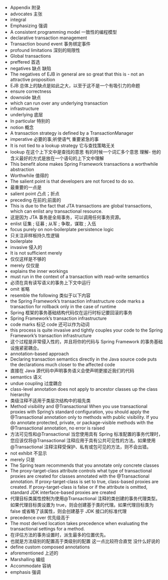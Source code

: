 - Appendix 附录
- advocates 主张
- integral
- Emphasizing 强调
- A consistent programming model 一致性的编程模型
- declarative transaction management
- Transaction bound event 事务绑定事件
- profound limitations 深刻的局限性
- Global transactions
- preffered 首选
- negatives 缺点 缺陷
- The negatives of EJB in general are so great that this is - not an attractive proposition
- EJB 总体上的缺点是如此之大，以至于这不是一个有吸引力的命题
- ensure correctness
- downside 缺点
- which can run over any underlying transaction
- infrastructure
- underlying 底层
- In particular 特别的
- notion 概念
- A transaction strategy is defined by a TransactionManager
- imperative 必要的事;祈使语气 重要紧急的事
- It is not tied to a lookup strategy 它与查找策略无关
- lookup 在这个上下文中是查找的意思 有的时候一个词汇多个意思 理解- 他的含义最好的方式是放在一个语句的上下文中理解
- This benefit alone makes Spring Framework transactions a worthwhile abstraction
- Worthwhile 值得的
- The salient point is that developers are not forced to do so.
- 最重要的一点是
- salient point 凸点；折点
- preceding 在前的;前面的
- This is due to the fact that JTA transactions are global transactions, which can enlist any transactional resource.
- 这是因为 JTA 事务是全局事务，可以调用任何事务资源。
- enlist 征集 ; 征募 ; 从军 ; 争取，谋取 ; 入伍
- focus purely on non-boilerplate persistence logic
- 只关注非样板持久性逻辑
- boilerplate
- invasive 侵入的
- It is not sufficient merely
- 仅仅这样是不够的
- merely 仅仅是
- explains the inner workings
- must run in the context of a transaction with read-write semantics
- 必须在具有读写语义的事务上下文中运行
- omit 省略
- resemble the following 类似于以下内容
- the Spring Framework’s transaction infrastructure code marks a transaction for rollback only in the case of runtime
- Spring 框架的事务基础结构代码仅在运行时标记要回滚的事务
- Spring Framework’s transaction infrastructure
- code marks 标记 code 还可以作为动词
- this process is quite invasive and tightly couples your code to the Spring Framework’s transaction infrastructure
- 这个过程是非常侵入性的，并且将你的代码与 Spring Framework 的事务基础设施紧密耦合。
- annotation-based approach
- Declaring transaction semantics directly in the Java source code puts the declarations much closer to the affected code
- 直接在 Java 源代码中声明事务语义会使声明更接近我们的代码
- semantics 语义
- undue coupling 过度耦合
- class-level annotation does not apply to ancestor classes up the class hierarchy
- 类级注释不适用于类层次结构中的祖先类
- Method visibility and @Transactional
  When you use transactional proxies with Spring’s standard configuration, you should apply the @Transactional annotation only to methods with public visibility. If you do annotate protected, private, or package-visible methods with the @Transactional annotation, no error is raised
- 方法可见性和@Transactional
  当您使用具有 Spring 标准配置的事务代理时，您应该仅将@Transactional 注释应用于具有公共可见性的方法。如果使用@Transactional 注释注释受保护、私有或包可见的方法，则不会出错。
- not exhibit 不显示
- merely 只是
- The Spring team recommends that you annotate only concrete classes
- The proxy-target-class attribute controls what type of transactional proxies are created for classes annotated with the @Transactional annotation. If proxy-target-class is set to true, class-based proxies are created. If proxy-target-class is false or if the attribute is omitted, standard JDK interface-based proxies are created
- 代理目标类属性控制为使用@Transactional 注释的类创建的事务代理类型。如果代理目标类设置为 true，则会创建基于类的代理。如果代理目标类为 false 或省略了该属性，则会创建基于 JDK 接口的标准代理
- precedence over 优先级高于
- The most derived location takes precedence when evaluating the transactional settings for a method.
- 在评估方法的事务设置时，派生最多的位置优先。
- 也就是方法级别的配置高于类级别的配置 这一点比较符合直觉 没什么好说的
- define custom composed annotations
- aforementioned 上述的
- Marshalling 编组
- Accommodate 容纳
- emphasis 强调
